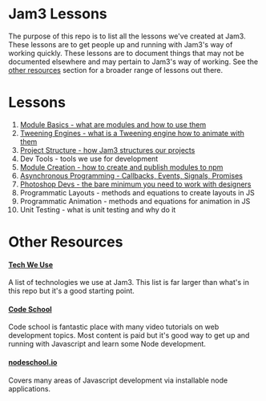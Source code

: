 # Jam3 Lessons

The purpose of this repo is to list all the lessons we've created at Jam3. These lessons are to get people up and running with Jam3's way of working quickly. These lessons are to document things that may not be documented elsewhere and may pertain to Jam3's way of working. See the [other resources](#other-resources) section for a broader range of lessons out there.

# Lessons

1. [Module Basics - what are modules and how to use them](https://github.com/Jam3/jam3-lesson-module-basics)
2. [Tweening Engines - what is a Tweening engine how to animate with them](https://github.com/Jam3/jam3-lesson-tweening/)
3. [Project Structure - how Jam3 structures our projects](https://github.com/Jam3/jam3-lesson-project-structure)
4. Dev Tools - tools we use for development
5. [Module Creation - how to create and publish modules to npm](https://github.com/mattdesl/jam3-lesson-module-creation)
6. [Asynchronous Programming - Callbacks, Events, Signals, Promises](https://github.com/Jam3/jam3-lesson-asyncjs)
7. [Photoshop Devs - the bare minimum you need to work with designers](https://github.com/Jam3/jam3-lesson-photoshop)
8. Programmatic Layouts - methods and equations to create layouts in JS
9. Programmatic Animation - methods and equations for animation in JS
10. Unit Testing - what is unit testing and why do it

# Other Resources

#### [Tech We Use](https://github.com/Jam3/tech_we_use)

A list of technologies we use at Jam3. This list is far larger than what's in this repo but it's a good starting point.

#### [Code School](https://www.codeschool.com/)

Code school is fantastic place with many video tutorials on web development topics. Most content is paid but it's good way to get up and running with Javascript and learn some Node development.

#### [nodeschool.io](http://nodeschool.io/)

Covers many areas of Javascript development via installable node applications.
